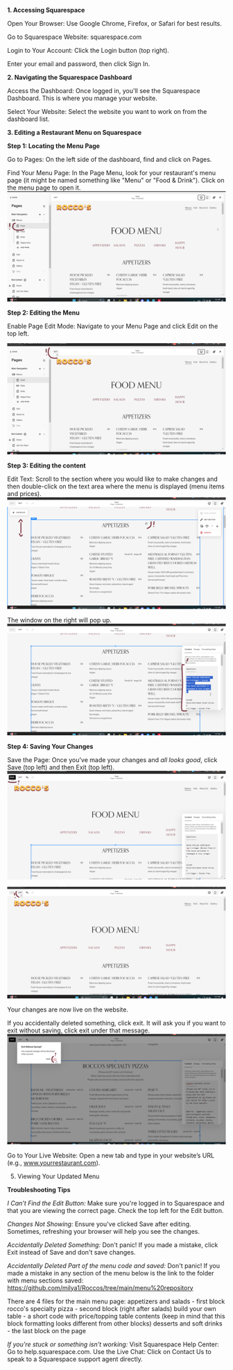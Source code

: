 
****1. Accessing Squarespace****

Open Your Browser: Use Google Chrome, Firefox, or Safari for best results.

Go to Squarespace Website:
squarespace.com

Login to Your Account:
Click the Login button (top right).

Enter your email and password, then click Sign In.


****2. Navigating the Squarespace Dashboard****

Access the Dashboard:
Once logged in, you'll see the Squarespace Dashboard. This is where you manage your website.

Select Your Website:
Select the website you want to work on from the dashboard list.

**3. Editing a Restaurant Menu on Squarespace**


**Step 1: Locating the Menu Page**

Go to Pages:
On the left side of the dashboard, find and click on Pages.

Find Your Menu Page:
In the Page Menu, look for your restaurant's menu page (it might be named something like "Menu" or "Food & Drink").
Click on the menu page to open it.
![Pages](screenshots/chrome_NJmd1qF5cJ.png)


**Step 2: Editing the Menu**

Enable Page Edit Mode:
Navigate to your Menu Page and click Edit on the top left.

![Edit page](screenshots/chrome_6mCvFMpn59.png)

**Step 3: Editing the content**

Edit Text:
Scroll to the section where you would like to make changes and then double-click on the text area where the menu is displayed (menu items and prices).
![Find the section to edit](screenshots/chrome_XPTLqVwEik.png)


The window on the right will pop up.
![Find the section to edit](screenshots/chrome_IVTZKmKij0.png)


**Step 4: Saving Your Changes**

Save the Page:
Once you've made your changes and _all looks good_, click Save (top left) and then Exit (top left).
![Save](screenshots/chrome_ihX4LI27LR.png)

![Exit](screenshots/chrome_OhRqiBOPSi.png)


Your changes are now live on the website.

If you accidentally deleted something, click exit. It will ask you if you want to exit without saving, click exit under that message.
![Exit](screenshots/chrome_lojQSNYhUY.png)

Go to Your Live Website:
Open a new tab and type in your website’s URL (e.g., www.yourrestaurant.com).

5. Viewing Your Updated Menu


**Troubleshooting Tips**

_I Can’t Find the Edit Button:_
Make sure you're logged in to Squarespace and that you are viewing the correct page. Check the top left for the Edit button.

_Changes Not Showing:_
Ensure you've clicked Save after editing. Sometimes, refreshing your browser will help you see the changes.

_Accidentally Deleted Something:_
Don't panic! If you made a mistake, click Exit instead of Save and don't save changes.


_Accidentally Deleted Part of the menu code and saved:_
Don't panic! If you made a mistake in any section of the menu below is the link to the folder with menu sections saved:
https://github.com/milya1/Roccos/tree/main/menu%20repository

There are 4 files for the main menu page:
appetizers and salads - first block
rocco's specialty pizza - second block (right after salads)
build your own table - a short code with price/topping table contents (keep in mind that this block formatting looks different from other blocks)
desserts and soft drinks - the last block on the page


_If you're stuck or something isn’t working:_
Visit Squarespace Help Center:
Go to help.squarespace.com.
Use the Live Chat:
Click on Contact Us to speak to a Squarespace support agent directly.
